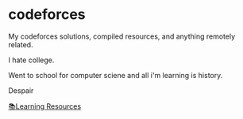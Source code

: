 # codeforces
My codeforces solutions, compiled resources, and anything remotely related.

I hate college.

Went to school for computer sciene and all i'm learning is history.

Despair

[📚Learning Resources](resources.md)